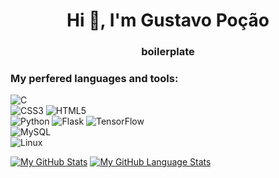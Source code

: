 <h1 align="center">Hi 👋, I'm Gustavo Poção</h1>
<h3 align="center">boilerplate</h3>


<h3 align="left">My perfered languages and tools:</h3>

![C](https://img.shields.io/badge/c-%2300599C.svg?style=for-the-badge&logo=c&logoColor=white) <br>
![CSS3](https://img.shields.io/badge/css3-%231572B6.svg?style=for-the-badge&logo=css3&logoColor=white)
![HTML5](https://img.shields.io/badge/html5-%23E34F26.svg?style=for-the-badge&logo=html5&logoColor=white) <br>
![Python](https://img.shields.io/badge/python-3670A0?style=for-the-badge&logo=python&logoColor=ffdd54)
![Flask](https://img.shields.io/badge/flask-%23000.svg?style=for-the-badge&logo=flask&logoColor=white)
![TensorFlow](https://img.shields.io/badge/TensorFlow-%23FF6F00.svg?style=for-the-badge&logo=TensorFlow&logoColor=white) <br>
![MySQL](https://img.shields.io/badge/mysql-%2300f.svg?style=for-the-badge&logo=mysql&logoColor=white) <br>
![Linux](https://img.shields.io/badge/Linux-FCC624?style=for-the-badge&logo=linux&logoColor=black)


[![My GitHub Stats](https://github-readme-stats.vercel.app/api/?username=gugajazz&count_private=true&theme=tokyonight&showicons=true)]()
[![My GitHub Language Stats](https://github-readme-stats.vercel.app/api/top-langs/?username=gugajazz&langs_count=5&theme=tokyonight)]()
